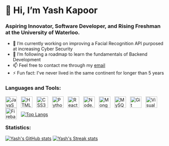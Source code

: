 # 👋 Hi, I’m Yash Kapoor

### Aspiring Innovator, Software Developer, and Rising Freshman at the University of Waterloo.

- 🔭 I’m currently working on improving a Facial Recognition API purposed at increasing Cyber Security
- 🌱 I’m following a roadmap to learn the fundamentals of Backend Development
- 📫 Feel free to contact me through my [email](mailto:yashkapoor1004@gmail.com)
- ⚡ Fun fact: I've never lived in the same continent for longer than 5 years

### Languages and Tools:
<img align="left" alt="JavaScript" width="36px" src="https://cdn.jsdelivr.net/gh/devicons/devicon/icons/javascript/javascript-original.svg" style="padding-right:10px;" />
<img align="left" alt="HTML5" width="36px" src="https://cdn.jsdelivr.net/gh/devicons/devicon/icons/html5/html5-original.svg" style="padding-right:10px;" />
<img align="left" alt="CSS3" width="36px" src="https://cdn.jsdelivr.net/gh/devicons/devicon/icons/css3/css3-original.svg" style="padding-right:10px;" />
<img align="left" alt="Python" width="36px" src="https://cdn.jsdelivr.net/gh/devicons/devicon/icons/python/python-original.svg" style="padding-right:10px;" />
<img align="left" alt="React" width="36px" src="https://cdn.jsdelivr.net/gh/devicons/devicon/icons/react/react-original.svg" style="padding-right:10px;" />
<img align="left" alt="Node.js" width="36px" src="https://cdn.jsdelivr.net/gh/devicons/devicon/icons/nodejs/nodejs-original.svg" style="padding-right:10px;" />
<img align="left" alt="MongoDB" width="36px" src="https://cdn.jsdelivr.net/gh/devicons/devicon/icons/mongodb/mongodb-original.svg" style="padding-right:10px;" />
<img align="left" alt="MySQL" width="36px" src="https://cdn.jsdelivr.net/gh/devicons/devicon/icons/mysql/mysql-original.svg" style="padding-right:10px;" />
<img align="left" alt="Git" width="36px" src="https://cdn.jsdelivr.net/gh/devicons/devicon/icons/git/git-original.svg" style="padding-right:10px;" />
<img align="left" alt="Visual Studio Code" width="36px" src="https://cdn.jsdelivr.net/gh/devicons/devicon/icons/vscode/vscode-original.svg" style="padding-right:10px;" />
<img align="left" alt="Firebase" width="36px" src="https://cdn.jsdelivr.net/gh/devicons/devicon/icons/firebase/firebase-plain.svg" style="padding-right:10px;" />
<br></br>

[![Top Langs](https://github-readme-stats.vercel.app/api/top-langs/?username=yashk10&layout=compact&theme=tokyonight)](https://github.com/anuraghazra/github-readme-stats)

### Statistics:
[![Yash's GitHub stats](https://github-readme-stats.vercel.app/api?username=yashk10&count_private=true&show_icons=true&theme=tokyonight)](https://github.com/anuraghazra/github-readme-stats)
[![Yash's Streak stats](https://github-readme-streak-stats.herokuapp.com/?user=yashk10&theme=tokyonight)](https://github.com/anuraghazra/github-readme-stats)
<!-- ![](https://visitor-badge.laobi.icu/badge?page_id=YashKapoor1004.YashKapoor1004) -->

